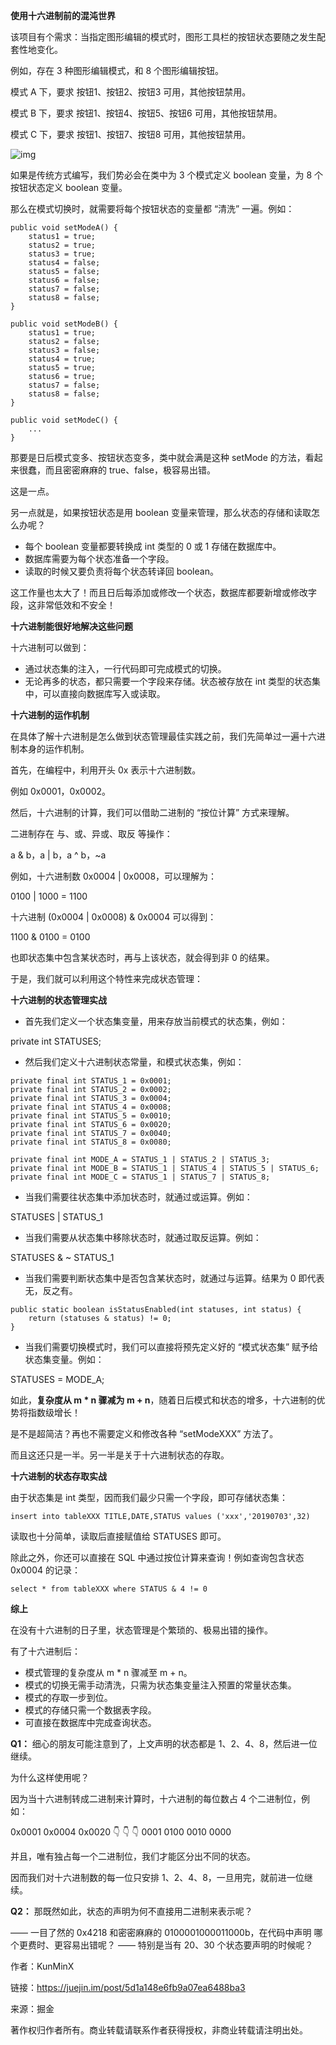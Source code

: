 **使用十六进制前的混沌世界**

该项目有个需求：当指定图形编辑的模式时，图形工具栏的按钮状态要随之发生配套性地变化。

例如，存在 3 种图形编辑模式，和 8 个图形编辑按钮。

模式 A 下，要求 按钮1、按钮2、按钮3 可用，其他按钮禁用。

模式 B 下，要求 按钮1、按钮4、按钮5、按钮6 可用，其他按钮禁用。

模式 C 下，要求 按钮1、按钮7、按钮8 可用，其他按钮禁用。

![img](F:/%E6%9C%89%E9%81%93%E4%BA%91%E7%AC%94%E8%AE%B0/qqB62C1C1B4DD6C4DF1F2FC299DCAFBE07/c51d3f384af541aca929c943ae3c7ab7/1caafe19e0d.webp)

如果是传统方式编写，我们势必会在类中为 3 个模式定义 boolean 变量，为 8 个按钮状态定义 boolean 变量。

那么在模式切换时，就需要将每个按钮状态的变量都 “清洗” 一遍。例如：

```
public void setModeA() {
    status1 = true;
    status2 = true;
    status3 = true;
    status4 = false;
    status5 = false;
    status6 = false;
    status7 = false;
    status8 = false;
}

public void setModeB() {
    status1 = true;
    status2 = false;
    status3 = false;
    status4 = true;
    status5 = true;
    status6 = true;
    status7 = false;
    status8 = false;
}

public void setModeC() {
    ...
}
```

那要是日后模式变多、按钮状态变多，类中就会满是这种 setMode 的方法，看起来很蠢，而且密密麻麻的 true、false，极容易出错。

这是一点。

另一点就是，如果按钮状态是用 boolean 变量来管理，那么状态的存储和读取怎么办呢？

- 每个 boolean 变量都要转换成 int 类型的 0 或 1 存储在数据库中。
- 数据库需要为每个状态准备一个字段。
- 读取的时候又要负责将每个状态转译回 boolean。

这工作量也太大了！而且日后每添加或修改一个状态，数据库都要新增或修改字段，这非常低效和不安全！

**十六进制能很好地解决这些问题**

十六进制可以做到：

- 通过状态集的注入，一行代码即可完成模式的切换。
- 无论再多的状态，都只需要一个字段来存储。状态被存放在 int 类型的状态集中，可以直接向数据库写入或读取。

**十六进制的运作机制**

在具体了解十六进制是怎么做到状态管理最佳实践之前，我们先简单过一遍十六进制本身的运作机制。

首先，在编程中，利用开头 0x 表示十六进制数。

例如 0x0001，0x0002。

然后，十六进制的计算，我们可以借助二进制的 “按位计算” 方式来理解。

二进制存在 与、或、异或、取反 等操作：

a & b，a | b，a ^ b，~a 

例如，十六进制数 0x0004 | 0x0008，可以理解为：

0100   | 1000  = 1100 

十六进制 (0x0004 | 0x0008) & 0x0004 可以得到：

1100   & 0100  = 0100 

也即状态集中包含某状态时，再与上该状态，就会得到非 0 的结果。

于是，我们就可以利用这个特性来完成状态管理：

**十六进制的状态管理实战**

- 首先我们定义一个状态集变量，用来存放当前模式的状态集，例如：

private int STATUSES; 

- 然后我们定义十六进制状态常量，和模式状态集，例如：

```
private final int STATUS_1 = 0x0001;
private final int STATUS_2 = 0x0002;
private final int STATUS_3 = 0x0004;
private final int STATUS_4 = 0x0008;
private final int STATUS_5 = 0x0010;
private final int STATUS_6 = 0x0020;
private final int STATUS_7 = 0x0040;
private final int STATUS_8 = 0x0080;

private final int MODE_A = STATUS_1 | STATUS_2 | STATUS_3;
private final int MODE_B = STATUS_1 | STATUS_4 | STATUS_5 | STATUS_6;
private final int MODE_C = STATUS_1 | STATUS_7 | STATUS_8;
```



- 当我们需要往状态集中添加状态时，就通过或运算。例如：

STATUSES | STATUS_1 

- 当我们需要从状态集中移除状态时，就通过取反运算。例如：

STATUSES & ~ STATUS_1 

- 当我们需要判断状态集中是否包含某状态时，就通过与运算。结果为 0 即代表无，反之有。

```
public static boolean isStatusEnabled(int statuses, int status) {    
	return (statuses & status) != 0; 
} 
```



- 当我们需要切换模式时，我们可以直接将预先定义好的 “模式状态集” 赋予给状态集变量。例如：

STATUSES = MODE_A; 

如此，**复杂度从 m \* n 骤减为 m + n**，随着日后模式和状态的增多，十六进制的优势将指数级增长！

是不是超简洁？再也不需要定义和修改各种 “setModeXXX” 方法了。

而且这还只是一半。另一半是关于十六进制状态的存取。

**十六进制的状态存取实战**

由于状态集是 int 类型，因而我们最少只需一个字段，即可存储状态集：

```
insert into tableXXX TITLE,DATE,STATUS values ('xxx','20190703',32) 
```

读取也十分简单，读取后直接赋值给 STATUSES 即可。

除此之外，你还可以直接在 SQL 中通过按位计算来查询！例如查询包含状态 0x0004 的记录：

```
select * from tableXXX where STATUS & 4 != 0 
```

**综上**

在没有十六进制的日子里，状态管理是个繁琐的、极易出错的操作。

有了十六进制后：

- 模式管理的复杂度从 m * n 骤减至 m + n。
- 模式的切换无需手动清洗，只需为状态集变量注入预置的常量状态集。
- 模式的存取一步到位。
- 模式的存储只需一个数据表字段。
- 可直接在数据库中完成查询状态。





**Q1：** 细心的朋友可能注意到了，上文声明的状态都是 1、2、4、8，然后进一位继续。

为什么这样使用呢？

因为当十六进制转成二进制来计算时，十六进制的每位数占 4 个二进制位，例如：

0x0001  0x0004    0x0020    👇      👇        👇   0001    0100   0010 0000 

并且，唯有独占每一个二进制位，我们才能区分出不同的状态。

因而我们对十六进制数的每一位只安排 1、2、4、8，一旦用完，就前进一位继续。



**Q2：** 那既然如此，状态的声明为何不直接用二进制来表示呢？

—— 一目了然的 0x4218 和密密麻麻的 0100001000011000b，在代码中声明 哪个更费时、更容易出错呢？ —— 特别是当有 20、30 个状态要声明的时候呢？







作者：KunMinX

链接：https://juejin.im/post/5d1a148e6fb9a07ea6488ba3

来源：掘金

著作权归作者所有。商业转载请联系作者获得授权，非商业转载请注明出处。